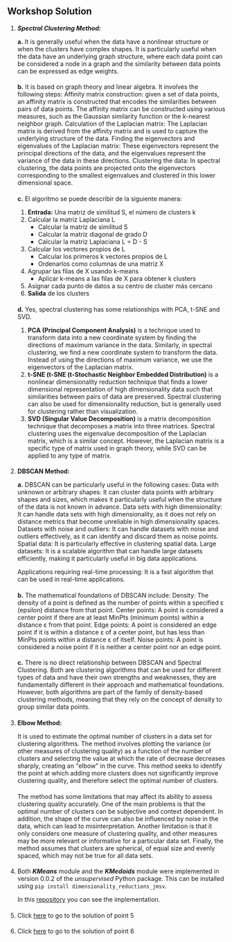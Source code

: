 ## Workshop Solution

1. ***Spectral Clustering Method:***

    **a.** It is generally useful when the data have a nonlinear structure or when the clusters have complex shapes. It is particularly useful when the data have an underlying graph structure, where each data point can be considered a node in a graph and the similarity between data points can be expressed as edge weights. 
    ####
    **b.** It is based on graph theory and linear algebra. It involves the following steps: Affinity matrix construction: given a set of data points, an affinity matrix is constructed that encodes the similarities between pairs of data points. The affinity matrix can be constructed using various measures, such as the Gaussian similarity function or the k-nearest neighbor graph. Calculation of the Laplacian matrix: The Laplacian matrix is derived from the affinity matrix and is used to capture the underlying structure of the data. Finding the eigenvectors and eigenvalues of the Laplacian matrix: These eigenvectors represent the principal directions of the data, and the eigenvalues represent the variance of the data in these directions. Clustering the data: In spectral clustering, the data points are projected onto the eigenvectors corresponding to the smallest eigenvalues and clustered in this lower dimensional space.
    ####
    **c.** El algoritmo se puede describir de la siguiente manera:

   1. **Entrada:** Una matriz de similitud S, el número de clusters k
   2. Calcular la matriz Laplaciana L
      - Calcular la matriz de similitud S
      - Calcular la matriz diagonal de grado D
      - Calcular la matriz Laplaciana L = D - S
   3. Calcular los vectores propios de L
      - Calcular los primeros k vectores propios de L
      - Ordenarlos como columnas de una matriz X
   4. Agrupar las filas de X usando k-means
      - Aplicar k-means a las filas de X para obtener k clusters
   5. Asignar cada punto de datos a su centro de cluster más cercano
   6. **Salida** de los clusters
   ####
   **d.** Yes, spectral clustering has some relationships with PCA, t-SNE and SVD.

   1. **PCA (Principal Component Analysis)** is a technique used to transform data into a new coordinate system by finding the directions of maximum variance in the data. Similarly, in spectral clustering, we find a new coordinate system to transform the data. Instead of using the directions of maximum variance, we use the eigenvectors of the Laplacian matrix.
   2. **t-SNE (t-SNE (t-Stochastic Neighbor Embedded Distribution)** is a nonlinear dimensionality reduction technique that finds a lower dimensional representation of high dimensionality data such that similarities between pairs of data are preserved. Spectral clustering can also be used for dimensionality reduction, but is generally used for clustering rather than visualization.
   3. **SVD (Singular Value Decomposition)** is a matrix decomposition technique that decomposes a matrix into three matrices. Spectral clustering uses the eigenvalue decomposition of the Laplacian matrix, which is a similar concept. However, the Laplacian matrix is a specific type of matrix used in graph theory, while SVD can be applied to any type of matrix.
####
2. **DBSCAN Method:**

   **a.** DBSCAN can be particularly useful in the following cases: Data with unknown or arbitrary shapes: It can cluster data points with arbitrary shapes and sizes, which makes it particularly useful when the structure of the data is not known in advance. Data sets with high dimensionality: It can handle data sets with high dimensionality, as it does not rely on distance metrics that become unreliable in high dimensionality spaces. Datasets with noise and outliers: It can handle datasets with noise and outliers effectively, as it can identify and discard them as noise points. Spatial data: It is particularly effective in clustering spatial data. Large datasets: It is a scalable algorithm that can handle large datasets efficiently, making it particularly useful in big data applications.

   Applications requiring real-time processing: It is a fast algorithm that can be used in real-time applications.
   ####
   **b.** The mathematical foundations of DBSCAN include: Density: The density of a point is defined as the number of points within a specified ε (epsilon) distance from that point. Center points: A point is considered a center point if there are at least MinPts (minimum points) within a distance ε from that point. Edge points: A point is considered an edge point if it is within a distance ε of a center point, but has less than MinPts points within a distance ε of itself. Noise points: A point is considered a noise point if it is neither a center point nor an edge point.
   ####
   **c.** There is no direct relationship between DBSCAN and Spectral Clustering. Both are clustering algorithms that can be used for different types of data and have their own strengths and weaknesses, they are fundamentally different in their approach and mathematical foundations. However, both algorithms are part of the family of density-based clustering methods, meaning that they rely on the concept of density to group similar data points.
####
3. **Elbow Method:**

   It is used to estimate the optimal number of clusters in a data set for clustering algorithms. The method involves plotting the variance (or other measures of clustering quality) as a function of the number of clusters and selecting the value at which the rate of decrease decreases sharply, creating an "elbow" in the curve. This method seeks to identify the point at which adding more clusters does not significantly improve clustering quality, and therefore select the optimal number of clusters.
   ####
   The method has some limitations that may affect its ability to assess clustering quality accurately. One of the main problems is that the optimal number of clusters can be subjective and context dependent. In addition, the shape of the curve can also be influenced by noise in the data, which can lead to misinterpretation. Another limitation is that it only considers one measure of clustering quality, and other measures may be more relevant or informative for a particular data set. Finally, the method assumes that clusters are spherical, of equal size and evenly spaced, which may not be true for all data sets.
####
4. Both ***KMeans*** module and the ***KMedoids*** module were implemented in version 0.0.2 of the _unsupervised_ Python package. This can be installed  using  `pip install dimensionality_reductions_jmsv`. 

   In this [repository](https://github.com/mauriciosierrav/dimensionality-reduction-jmsv.git) you can see the implementation.
####
5. Click [here](workshop_solution/Punto5.ipynb) to go to the solution of point 5
####
6. Click [here](workshop_solution/Punto6.ipynb) to go to the solution of point 6
